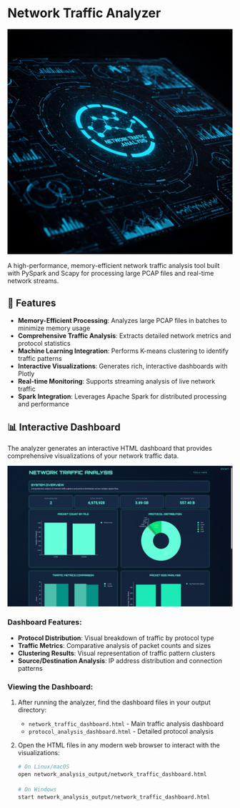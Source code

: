 # Network Traffic Analyzer

![Network Analysis](https://github.com/rudrakshmohanty/Network-Traffic-Analysis/blob/main/assests/Gemini_Generated_Image_bybkbmbybkbmbybk.jpeg?height=100&width=100)

A high-performance, memory-efficient network traffic analysis tool built with PySpark and Scapy for processing large PCAP files and real-time network streams.

## 🚀 Features

- **Memory-Efficient Processing**: Analyzes large PCAP files in batches to minimize memory usage
- **Comprehensive Traffic Analysis**: Extracts detailed network metrics and protocol statistics
- **Machine Learning Integration**: Performs K-means clustering to identify traffic patterns
- **Interactive Visualizations**: Generates rich, interactive dashboards with Plotly
- **Real-time Monitoring**: Supports streaming analysis of live network traffic
- **Spark Integration**: Leverages Apache Spark for distributed processing and performance

## 📊 Interactive Dashboard

The analyzer generates an interactive HTML dashboard that provides comprehensive visualizations of your network traffic data.

![Dashboard Preview](https://github.com/rudrakshmohanty/Network-Traffic-Analysis/blob/main/assests/Screenshot%20from%202025-04-16%2023-34-23.png)

### Dashboard Features:

- **Protocol Distribution**: Visual breakdown of traffic by protocol type
- **Traffic Metrics**: Comparative analysis of packet counts and sizes
- **Clustering Results**: Visual representation of traffic pattern clusters
- **Source/Destination Analysis**: IP address distribution and connection patterns

### Viewing the Dashboard:

1. After running the analyzer, find the dashboard files in your output directory:
   - `network_traffic_dashboard.html` - Main traffic analysis dashboard
   - `protocol_analysis_dashboard.html` - Detailed protocol analysis

2. Open the HTML files in any modern web browser to interact with the visualizations:
   ```bash
   # On Linux/macOS
   open network_analysis_output/network_traffic_dashboard.html
   
   # On Windows
   start network_analysis_output/network_traffic_dashboard.html
